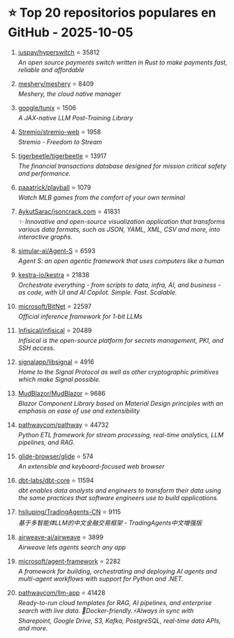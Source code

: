 # ⭐ Top 20 repositorios populares en GitHub - 2025-10-05

1. [juspay/hyperswitch](https://github.com/juspay/hyperswitch) ⭐ 35812  
   _An open source payments switch written in Rust to make payments fast, reliable and affordable_

2. [meshery/meshery](https://github.com/meshery/meshery) ⭐ 8409  
   _Meshery, the cloud native manager_

3. [google/tunix](https://github.com/google/tunix) ⭐ 1506  
   _A JAX-native LLM Post-Training Library_

4. [Stremio/stremio-web](https://github.com/Stremio/stremio-web) ⭐ 1958  
   _Stremio - Freedom to Stream_

5. [tigerbeetle/tigerbeetle](https://github.com/tigerbeetle/tigerbeetle) ⭐ 13917  
   _The financial transactions database designed for mission critical safety and performance._

6. [paaatrick/playball](https://github.com/paaatrick/playball) ⭐ 1079  
   _Watch MLB games from the comfort of your own terminal_

7. [AykutSarac/jsoncrack.com](https://github.com/AykutSarac/jsoncrack.com) ⭐ 41831  
   _✨ Innovative and open-source visualization application that transforms various data formats, such as JSON, YAML, XML, CSV and more, into interactive graphs._

8. [simular-ai/Agent-S](https://github.com/simular-ai/Agent-S) ⭐ 6593  
   _Agent S: an open agentic framework that uses computers like a human_

9. [kestra-io/kestra](https://github.com/kestra-io/kestra) ⭐ 21838  
   _Orchestrate everything - from scripts to data, infra, AI, and business - as code, with UI and AI Copilot. Simple. Fast. Scalable._

10. [microsoft/BitNet](https://github.com/microsoft/BitNet) ⭐ 22597  
   _Official inference framework for 1-bit LLMs_

11. [Infisical/infisical](https://github.com/Infisical/infisical) ⭐ 20489  
   _Infisical is the open-source platform for secrets management, PKI, and SSH access._

12. [signalapp/libsignal](https://github.com/signalapp/libsignal) ⭐ 4916  
   _Home to the Signal Protocol as well as other cryptographic primitives which make Signal possible._

13. [MudBlazor/MudBlazor](https://github.com/MudBlazor/MudBlazor) ⭐ 9686  
   _Blazor Component Library based on Material Design principles with an emphasis on ease of use and extensibility_

14. [pathwaycom/pathway](https://github.com/pathwaycom/pathway) ⭐ 44732  
   _Python ETL framework for stream processing, real-time analytics, LLM pipelines, and RAG._

15. [glide-browser/glide](https://github.com/glide-browser/glide) ⭐ 574  
   _An extensible and keyboard-focused web browser_

16. [dbt-labs/dbt-core](https://github.com/dbt-labs/dbt-core) ⭐ 11594  
   _dbt enables data analysts and engineers to transform their data using the same practices that software engineers use to build applications._

17. [hsliuping/TradingAgents-CN](https://github.com/hsliuping/TradingAgents-CN) ⭐ 9115  
   _基于多智能体LLM的中文金融交易框架 - TradingAgents中文增强版_

18. [airweave-ai/airweave](https://github.com/airweave-ai/airweave) ⭐ 3899  
   _Airweave lets agents search any app_

19. [microsoft/agent-framework](https://github.com/microsoft/agent-framework) ⭐ 2282  
   _A framework for building, orchestrating and deploying AI agents and multi-agent workflows with support for Python and .NET._

20. [pathwaycom/llm-app](https://github.com/pathwaycom/llm-app) ⭐ 41428  
   _Ready-to-run cloud templates for RAG, AI pipelines, and enterprise search with live data. 🐳Docker-friendly.⚡Always in sync with Sharepoint, Google Drive, S3, Kafka, PostgreSQL, real-time data APIs, and more._


<!-- Última actualización: 2025-10-05T08:04:51.738291 UTC -->